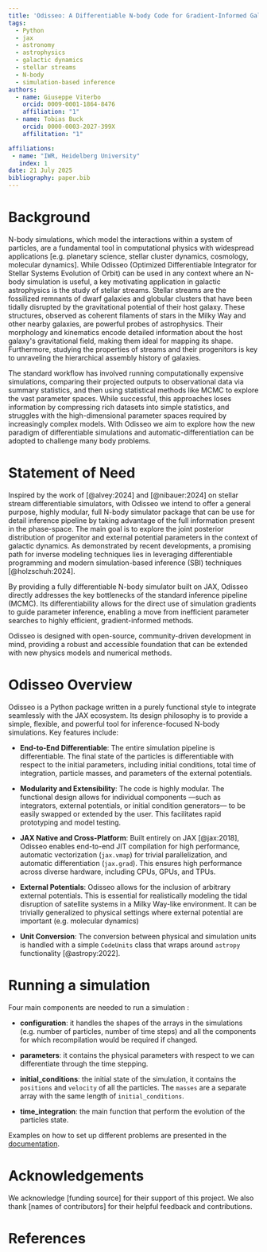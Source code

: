 ```yaml
---
title: 'Odisseo: A Differentiable N-body Code for Gradient-Informed Galactic Dynamics'
tags:
  - Python
  - jax
  - astronomy
  - astrophysics
  - galactic dynamics
  - stellar streams
  - N-body
  - simulation-based inference
authors:
  - name: Giuseppe Viterbo
    orcid: 0009-0001-1864-8476
    affiliation: "1"
  - name: Tobias Buck
    orcid: 0000-0003-2027-399X
    affilitation: "1"

affiliations:
 - name: "IWR, Heidelberg University"
   index: 1
date: 21 July 2025
bibliography: paper.bib
---
```


# Background
N-body simulations, which model the interactions within a system of particles, are a fundamental tool in computational physics with widespread applications [e.g. planetary science, stellar cluster dynamics, cosmology, molecular dynamics]. While Odisseo (Optimized Differentiable Integrator for Stellar Systems Evolution of Orbit) can be used in any context where an N-body simulation is useful, a key motivating application in galactic astrophysics is the study of stellar streams. Stellar streams are the fossilized remnants of dwarf galaxies and globular clusters that have been tidally disrupted by the gravitational potential of their host galaxy. These structures, observed as coherent filaments of stars in the Milky Way and other nearby galaxies, are powerful probes of astrophysics. Their morphology and kinematics encode detailed information about the host galaxy's gravitational field, making them ideal for mapping its shape. Furthermore, studying the properties of streams and their progenitors is key to unraveling the hierarchical assembly history of galaxies.

The standard workflow has involved running computationally expensive simulations, comparing their projected outputs to observational data via summary statistics, and then using statistical methods like MCMC to explore the vast parameter spaces. While successful, this approaches loses information by compressing rich datasets into simple statistics, and struggles with the high-dimensional parameter spaces required by increasingly complex models. With Odisseo we aim to explore how the new paradigm of differentiable simulations and automatic-differentiation can be adopted to challenge many body problems. 


# Statement of Need

Inspired by the work of [@alvey:2024] and [@nibauer:2024] on stellar stream differentiable simulators, with Odisseo we intend to offer a general purpose, highly modular, full N-body simulator package that can be use for detail inference pipeline by taking advantage of the full information present in the phase-space. The main goal is to explore the joint posterior distribution of progenitor and external potential parameters in the context of galactic dynamics. As demonstrated by recent developments, a promising path for inverse modeling techniques lies in leveraging differentiable programming and modern simulation-based inference (SBI) techniques [@holzschuh:2024].

By providing a fully differentiable N-body simulator built on JAX, Odisseo directly addresses the key bottlenecks of the standard inference pipeline (MCMC). Its differentiability allows for the direct use of simulation gradients to guide parameter inference, enabling a move from inefficient parameter searches to highly efficient, gradient-informed methods. 

Odisseo is designed with open-source, community-driven development in mind, providing a robust and accessible foundation that can be extended with new physics models and numerical methods.

# Odisseo Overview

Odisseo is a Python package written in a purely functional style to integrate seamlessly with the JAX ecosystem. Its design philosophy is to provide a simple, flexible, and powerful tool for inference-focused N-body simulations. Key features include:

*   **End-to-End Differentiable**: The entire simulation pipeline is differentiable. The final state of the particles is differentiable with respect to the initial parameters, including initial conditions, total time of integration, particle masses, and parameters of the external potentials.

*   **Modularity and Extensibility**: The code is highly modular. The functional design allows for individual components —such as integrators, external potentials, or initial condition generators— to be easily swapped or extended by the user. This facilitates rapid prototyping and model testing.

*   **JAX Native and Cross-Platform**: Built entirely on JAX [@jax:2018], Odisseo enables end-to-end JIT compilation for high performance, automatic vectorization (`jax.vmap`) for trivial parallelization, and automatic differentiation (`jax.grad`). This ensures high performance across diverse hardware, including CPUs, GPUs, and TPUs.

*   **External Potentials**: Odisseo allows for the inclusion of arbitrary external potentials. This is essential for realistically modeling the tidal disruption of satellite systems in a Milky Way-like environment. It can be trivially generalized to physical settings where external potential are important (e.g. molecular dynamics)

*   **Unit Conversion**: The conversion between physical and simulation units is handled with a simple `CodeUnits` class that wraps around `astropy` functionality [@astropy:2022].


# Running a simulation

Four main components are needed to run a simulation :

*   **configuration**: it handles the shapes of the arrays in the simulations (e.g. number of particles, number of time steps) and all the components for which recompilation would be required if changed.

*   **parameters**: it contains the physical parameters with respect to we can differentiate through the time stepping.

*   **initial_conditions**: the initial state of the simulation, it contains the `positions` and `velocity` of all the particles. The `masses` are a separate array with the same length of `initial_conditions`.

*   **time_integration**: the main function that perform the evolution of the particles state.

Examples on how to set up different problems are presented in the [documentation](https://odisseo.readthedocs.io/en/latest/).

# Acknowledgements

We acknowledge [funding source] for their support of this project. We also thank [names of contributors] for their helpful feedback and contributions.

# References
